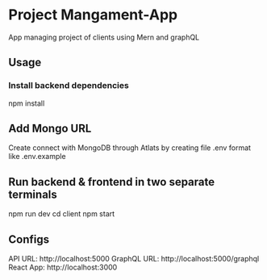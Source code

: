 # Project Mangament-App
App managing project of clients using Mern and graphQL

## Usage
### Install backend dependencies
npm install

## Add Mongo URL
Create connect with MongoDB through Atlats by creating file .env format like .env.example

## Run backend & frontend in two separate terminals
npm run dev
cd client
npm start

## Configs
API URL: http://localhost:5000
GraphQL URL: http://localhost:5000/graphql
React App: http://localhost:3000
